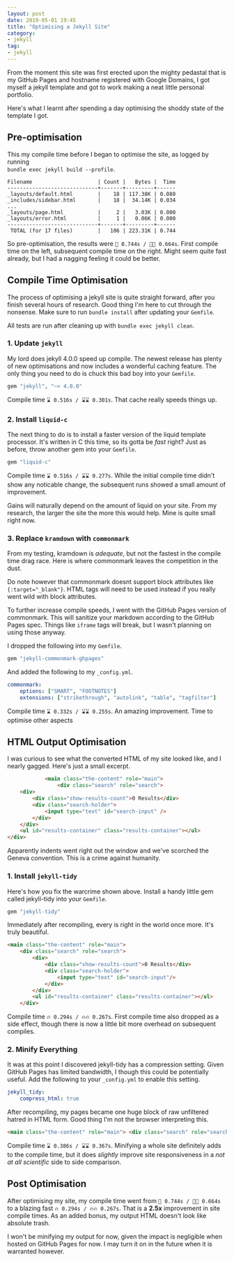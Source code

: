 ```yaml
---
layout: post
date: 2019-05-01 19:45
title: "Optimising a Jekyll Site"
category: 
- jekyll
tag:
- jekyll
---
```


From the moment this site was first erected upon the mighty pedastal that is my GitHub Pages and hostname registered with Google Domains, I got myself a jekyll template and got to work making a neat little personal portfolio. 

Here's what I learnt after spending a day optimising the shoddy state of the template I got.

<!--more-->

## Pre-optimisation

This my compile time before I began to optimise the site, as logged by running  
`bundle exec jekyll build --profile`.

```text
Filename                     | Count |   Bytes |  Time
-----------------------------+-------+---------+------
_layouts/default.html        |    18 | 117.38K | 0.080
_includes/sidebar.html       |    18 |  34.14K | 0.034
...
_layouts/page.html           |     2 |   3.03K | 0.000
_layouts/error.html          |     1 |   0.06K | 0.000
-----------------------------+-------+---------+------
 TOTAL (for 17 files)        |   106 | 223.31K | 0.744
```


So pre-optimisation, the results were `🐌 0.744s / 🐌🐌 0.664s`. First compile time on the left, subsequent compile time on the right. Might seem quite fast already, but I had a nagging feeling it could be better. 

## Compile Time Optimisation
The process of optimising a jekyll site is quite straight forward, after you finish several hours of research. Good thing I'm here to cut through the nonsense. Make sure to run `bundle install` after updating your `Gemfile`.

All tests are run after cleaning up with `bundle exec jekyll clean`.

### 1. Update `jekyll`
My lord does jekyll 4.0.0 speed up compile. The newest release has plenty of new optimisations and now includes a wonderful caching feature. The only thing you need to do is chuck this bad boy into your `Gemfile`.

```rb
gem "jekyll", "~> 4.0.0"
```

Compile time `⌛ 0.516s / ⌛⌛ 0.301s`. That cache really speeds things up. 

### 2. Install `liquid-c`
The next thing to do is to install a faster version of the liquid template processor. It's written in C this time, so its gotta be _fast_ right? Just as before, throw another gem into your `Gemfile`.

```rb
gem "liquid-c"
```

Compile time `⌛ 0.516s / ⌛⌛ 0.277s`. While the initial compile time didn't show any noticable change, the subsequent runs showed a small amount of improvement. 

Gains will naturally depend on the amount of liquid on your site. From my research, the larger the site the more this would help. Mine is quite small right now.


### 3. Replace `kramdown` with `commonmark`
From my testing, kramdown is _adequate_, but not the fastest in the compile time drag race. Here is where commonmark leaves the competition in the dust.

Do note however that commonmark doesnt support block attributes like `{:target="_blank"}`. HTML tags will need to be used instead if you really went wild with block attributes. 

To further increase compile speeds, I went with the GitHub Pages version of commonmark. This will sanitize your markdown according to the GitHub Pages spec. Things like `iframe` tags will break, but I wasn't planning on using those anyway. 

I dropped the following into my `Gemfile`.

```rb
gem "jekyll-commonmark-ghpages"
```

And added the following to my `_config.yml`.
```yml
commonmark:
    options: ["SMART", "FOOTNOTES"]
    extensions: ["strikethrough", "autolink", "table", "tagfilter"]
```

Compile time `⌛ 0.332s / ⌛⌛ 0.255s`. An amazing improvement. Time to optimise other aspects


## HTML Output Optimisation
I was curious to see what the converted HTML of my site looked like, and I nearly gagged. Here's just a small excerpt.

```html
            <main class="the-content" role="main">
                <div class="search" role="search">
    <div>
        <div class="show-results-count">0 Results</div>
        <div class="search-holder">
            <input type="text" id="search-input" />
        </div>
    </div>
    <ul id="results-container" class="results-container"></ul>
</div>
```

Apparently indents went right out the window and we've scorched the Geneva convention. This is a crime against humanity. 

### 1. Install `jekyll-tidy`
Here's how you fix the warcrime shown above. Install a handy little gem called jekyll-tidy into your `Gemfile`.

```rb
gem "jekyll-tidy"
```

Immediately after recompiling, every is right in the world once more. It's truly beautiful. 

```html
<main class="the-content" role="main">
    <div class="search" role="search">
        <div>
            <div class="show-results-count">0 Results</div>
            <div class="search-holder">
                <input type="text" id="search-input"/>
            </div>
        </div>
        <ul id="results-container" class="results-container"></ul>
    </div>
```

Compile time `🔥 0.294s / 🔥🔥 0.267s`. First compile time also dropped as a side effect, though there is now a little bit more overhead on subsequent compiles. 


### 2. Minify Everything
It was at this point I discovered jekyll-tidy has a compression setting. Given GitHub Pages has limited bandwidth, I though this could be potentially useful. Add the following to your `_config.yml` to enable this setting.

```yml
jekyll_tidy:
    compress_html: true
```

After recompiling, my pages became one huge block of raw unfiltered hatred in HTML form. Good thing I'm not the browser interpreting this.

```html
<main class="the-content" role="main"> <div class="search" role="search"> <div> <div class="show-results-count">0 Results</div> <div class="search-holder"> <input type="text" id="search-input"/> </div> </div> <ul id="results-container" class="results-container"></ul> </div>
```

Compile time `⌛ 0.386s / ⌛⌛ 0.367s`. Minifying a whole site definitely adds to the compile time, but it does _slightly_ improve site responsiveness in a _not at all scientific_ side to side comparison.


## Post Optimisation
After optimising my site, my compile time went from `🐌 0.744s / 🐌🐌 0.664s` to a blazing fast `🔥 0.294s / 🔥🔥 0.267s`. That is a **2.5x** improvement in site compile times. As an added bonus, my output HTML doesn't look like absolute trash. 

I won't be minifying my output for now, given the impact is negligible when hosted on GitHub Pages for now. I may turn it on in the future when it is warranted however. 